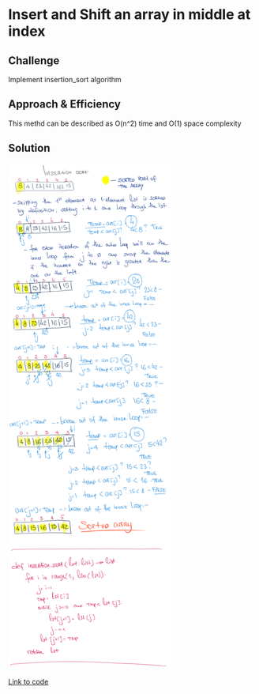 # Insert and Shift an array in middle at index

## Challenge

Implement insertion_sort algorithm

## Approach & Efficiency

This methd can be described as O(n^2) time and O(1) space complexity

## Solution

<img src="../../assets/insertion_sort.png" alt="Whiteboard Solution" style="max-width:100%;">

<a href="./insertion_sort.py">Link to code</a>
